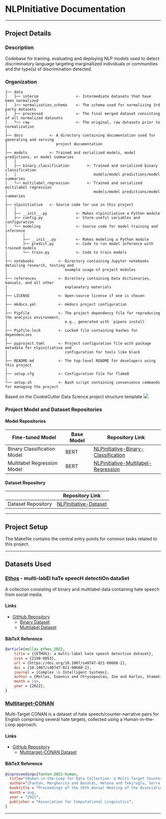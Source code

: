 # NLPInitiative Documentation

***

## Project Details

### Description
Codebase for training, evaluating and deploying NLP models used to detect discriminatory language targeting marginallized individuals or communities and the type(s) of discrimination detected.

### Organization

```
├── data
│   ├── interim                 <- Intermediate datasets that have been normalized
│   ├── normalization_schema    <- The schema used for normalizing 3rd party datasets
│   ├── processed               <- The final merged dataset consisting of all normalized datasets
│   └── raw                     <- The original, raw datasets prior to normalization
│
├── docs            <- A directory containing documentation used for generating and serving 
│                      project documentation
│
├── models          <- Trained and serialized models, model predictions, or model summaries
│   │
│   ├── binary_classification        <- Trained and serialized binary classification 
│   │                                   models/model predictions/model summaries
│   └── multilabel_regression        <- Trained and serialized multilabel regression 
│                                       models/model predictions/model summaries
│
├── nlpinitiative   <- Source code for use in this project
│   │
│   ├── __init__.py             <- Makes nlpinitiative a Python module
│   ├── config.py               <- Store useful variables and configuration
│   └── modeling                <- Source code for model training and inference
│       │                
│       ├── __init__.py         <- Makes modeling a Python module
│       ├── predict.py          <- Code to run model inference with trained models          
│       └── train.py            <- Code to train models
│
├── notebooks           <- Directory containing Jupyter notebooks detailing research, testing and 
│                          example usage of project modules 
│
├── references          <- Directory containing Data dictionaries, manuals, and all other 
│                          explanatory materials
│
├── LICENSE             <- Open-source license if one is chosen
│
├── mkdocs.yml          <- mkdocs project configuration
│
├── Pipfile             <- The project dependency file for reproducing the analysis environment, 
│                          e.g., generated with `pipenv install`
│
├── Pipfile.lock        <- Locked file containing hashes for dependencies
│
├── pyproject.toml      <- Project configuration file with package metadata for nlpinitiative and 
│                          configuration for tools like black
│
├── README.md           <- The top-level README for developers using this project
│
├── setup.cfg           <- Configuration file for flake8
│
└── setup.sh            <- Bash script containing convenience commands for managing the project
```
<span>
    Based on the CookieCutter Data Science project structure template 
    <a target="_blank" href="https://cookiecutter-data-science.drivendata.org/">
        <img src="https://img.shields.io/badge/CCDS-Project%20template-328F97?logo=cookiecutter" />
    </a>
</span>

### Project Model and Dataset Repositories

#### Model Repositories

| Fine-tuned Model   | Base Model | Repository Link |
| ------------------ | ---------- | --------------- |
| Binary Classification Model | BERT | [NLPinitiative-Binary-Classification](https://huggingface.co/dlsmallw/NLPinitiative-Binary-Classification) |
| Multilabel Regression Model | BERT | [NLPinitiative-Multilabel-Regression](https://huggingface.co/dlsmallw/NLPinitiative-Multilabel-Regression) |

#### Dataset Repository

|                    | Repository Link |
| ------------------ | --------------- |
| Dataset Repository | [NLPinitiative-Dataset](https://huggingface.co/datasets/dlsmallw/NLPinitiative-Dataset) |

***

## Project Setup

The Makefile contains the central entry points for common tasks related to this project.

***

## Datasets Used

### [Ethos](https://doi.org/10.1007/s40747-021-00608-2) - multi-lab**E**l ha**T**e speec**H** detecti**O**n data**S**et
A collection consisting of binary and multilabel data containing hate speech from social media.

#### Links
 - [GitHub Repository](https://github.com/intelligence-csd-auth-gr/Ethos-Hate-Speech-Dataset)
    - [Binary Dataset](https://github.com/intelligence-csd-auth-gr/Ethos-Hate-Speech-Dataset/blob/master/ethos/ethos_data/Ethos_Dataset_Binary.csv)
    - [Multilabel Dataset](https://github.com/intelligence-csd-auth-gr/Ethos-Hate-Speech-Dataset/blob/master/ethos/ethos_data/Ethos_Dataset_Multi_Label.csv)

#### BibTeX Reference
```bibtex
@article{mollas_ethos_2022,
    title = {{ETHOS}: a multi-label hate speech detection dataset},
    issn = {2198-6053},
    url = {https://doi.org/10.1007/s40747-021-00608-2},
    doi = {10.1007/s40747-021-00608-2},
    journal = {Complex \& Intelligent Systems},
    author = {Mollas, Ioannis and Chrysopoulou, Zoe and Karlos, Stamatis and Tsoumakas, Grigorios},
    month = jan,
    year = {2022},
}
```

### [Multitarget-CONAN](https://doi.org/10.1007/s40747-021-00608-2) 
Multi-Target CONAN is a dataset of hate speech/counter-narrative pairs for English comprising several hate targets, collected using a Human-in-the-Loop approach.

#### Links
 - [GitHub Repository](https://github.com/marcoguerini/CONAN)
    - [Multitarget-CONAN Dataset](https://github.com/marcoguerini/CONAN/blob/master/Multitarget-CONAN/Multitarget-CONAN.csv)


#### BibTeX Reference
```bibtex
@inproceedings{fanton-2021-human,
  title="{Human-in-the-Loop for Data Collection: a Multi-Target Counter Narrative Dataset to Fight Online Hate Speech}",
  author="{Fanton, Margherita and Bonaldi, Helena and Tekiroğlu, Serra Sinem and Guerini, Marco}",
  booktitle = "Proceedings of the 59th Annual Meeting of the Association for Computational Linguistics",
  month = aug,
  year = "2021",
  publisher = "Association for Computational Linguistics",
}
```

***



